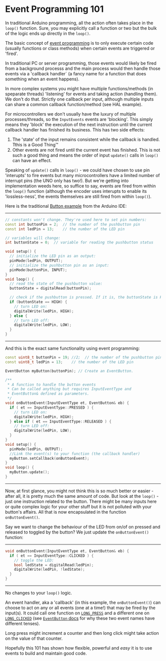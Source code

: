 # Event Programming 101

In traditional Arduino programming, all the action often takes place in the `loop()` function. Sure, you may explicitly call a function or two but the bulk of the logic ends up directly in the `loop()`.

The basic concept of [event programming](https://en.wikipedia.org/wiki/Event_(computing)) is to only execute certain code (usually functions or class methods) when certain events are triggered or 'fired'. 

In traditional PC or server programming, those events would likely be fired from a background processs and the main process would then handle those events via a 'callback handler` (a fancy name for a function that does something when an event happens). 

In more complex systems you might have multiple functions/methods (in speparate threads) 'listening' for events and taking action (handling them). We don't do that. Strictly one callback per input, although multiple inputs can share a common callback function/method (see HAL example).

For microcontrollers we don't usually have the luxury of multiple processes/threads, so the `InputEvents` events are 'blocking'. This simply means they 'block' the execution of the next instruction until the current callback handler has finished its business. This has two side effects:
1. The 'state' of the input remains consistent while the callback is handled. Tthis is a Good Thing&trade;
2. Other events are not fired until the current event has finished. This is not such a good thing and means the order of input `update()` calls in `loop()` can have an effect.

Speaking of `update()` calls in `loop()` - we could have chosen to use pin 'interupts' to fire events but many microcontrollers have a limited number of interrupt pins (the UNO only has two!). But we're getting into implementation weeds here, so suffice to say, events are fired from within the `loop()` function (although the encoder uses interupts to enable its 'lossless-ness', the events themselves are still fired from within `loop()`).


Here is the traditional [Button example](https://www.arduino.cc/en/Tutorial/BuiltInExamples/Button) from the Arduino IDE:

---

```cpp
// constants won't change. They're used here to set pin numbers:
const int buttonPin = 2;  // the number of the pushbutton pin
const int ledPin = 13;    // the number of the LED pin

// variables will change:
int buttonState = 0;  // variable for reading the pushbutton status

void setup() {
  // initialize the LED pin as an output:
  pinMode(ledPin, OUTPUT);
  // initialize the pushbutton pin as an input:
  pinMode(buttonPin, INPUT);
}
void loop() {
  // read the state of the pushbutton value:
  buttonState = digitalRead(buttonPin);

  // check if the pushbutton is pressed. If it is, the buttonState is HIGH:
  if (buttonState == HIGH) {
    // turn LED on:
    digitalWrite(ledPin, HIGH);
  } else {
    // turn LED off:
    digitalWrite(ledPin, LOW);
  }
}
```
---
And this is the exact same functionality using event programming:

```cpp
const uint8_t buttonPin = 19; //2;  // the number of the pushbutton pin
const uint8_t ledPin = 13;    // the number of the LED pin

EventButton myButton(buttonPin); // Create an EventButton.

/**
 * A function to handle the button events
 * Can be called anything but requires InputEventType and
 * EventButton& defined as parameters.
 */
void onButtonEvent(InputEventType et, EventButton& eb) {
  if ( et == InputEventType::PRESSED ) {
    // turn LED on:
    digitalWrite(ledPin, HIGH);
  } else if ( et == InputEventType::RELEASED ) {
    // turn LED off:
    digitalWrite(ledPin, LOW);
  }
}
void setup() {
  pinMode(ledPin, OUTPUT);
  //Link the event(s) to your function (the callback handler)
  myButton.setCallback(onButtonEvent);
}
void loop() {
  myButton.update();
}
```
---

Now, at first glance, you might not think this is so much better or easier - after all, it is pretty much the same amount of code. But look at the `loop()` - just one instruction related to the button. There might be many inputs here or quite complex logic for your other stuff but it is not polluted with your button's affairs. All that is now encapsulated in the function `onButtonEvent()`.

Say we want to change the behaviour of the LED from on/of on pressed and released to toggled by the button? We just update the `onButtonEvent()` function:

---
```cpp
void onButtonEvent(InputEventType et, EventButton& eb) {
  if ( et == InputEventType::CLICKED ) {
    // toggle the LED:
    bool ledState = digitalRead(ledPin);
    digitalWrite(ledPin, !ledState);
  }
}
```
---
No changes to your `loop()` logic.

An event handler, aka a 'callback' (in this example, the `onButtonEvent()`) can choose to act on any or all events (one at a time!) that may be fired by the input(s). It could call one function on [`LONG_PRESS`](EventButton.md#inputeventtypelong_press) and a different one on [`LONG_CLICKED`](EventButton.md#inputeventtypelong_clicked) (see [`EventButton` docs](EventButton.md#event-types) for why these two event names have different tenses).

Long press might increment a counter and then long click might take action on the value of that counter.

Hopefully this 101 has shown how flexible, powerful and *easy* it is to use events to build and maintain good code.